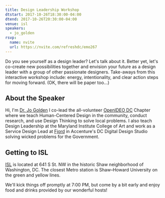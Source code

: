 ```yaml
---
title: Design Leadership Workshop
dtstart: 2017-10-26T18:30:00-04:00
dtend: 2017-10-26T20:30:00-04:00
venue: isl
speakers:
  - jo_golden
rsvp:
  name: nvite
  url: https://nvite.com/refreshdc/emo267
---
```


Do you see yourself as a design leader? Let's talk about it. Better yet, let's co-create new possibilities together and envision your future as a design leader with a group of other passionate designers. Take-aways from this interactive workshop include: energy, intentionality, and clear action steps for moving forward. (OK, there will be paper too…)

## About the Speaker

Hi, I'm [Dr. Jo Golden](https://twitter.com/jogolden) I co-lead the all-volunteer [OpenIDEO DC](https://www.meetup.com/OpenIDEO-DC) Chapter where we teach Human-Centered Design in the community, conduct research, and use Design Thinking to solve local problems. I also teach Design Leadership at the Maryland Institute College of Art and work as a Service Design Lead at [Fjord](https://www.fjordnet.com) in Accenture's DC Digital Design Studio solving wicked problems for the Government.

## Getting to ISL

[ISL](https://isl.co) is located at 641 S St. NW in the historic Shaw neighborhood of Washington, DC. The closest Metro station is Shaw–Howard University on the green and yellow lines.

We'll kick things off promptly at 7:00 PM, but come by a bit early and enjoy food and drinks provided by our wonderful hosts!
